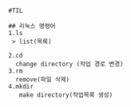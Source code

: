     #TIL

    ## 리눅스 명령어
    1.ls
     > list(목록)

    2.cd
      change directory (작업 경로 변경)
    3.rm
      remove(파일 삭제)
    4.mkdir   
       make directory(작업목록 생성)


